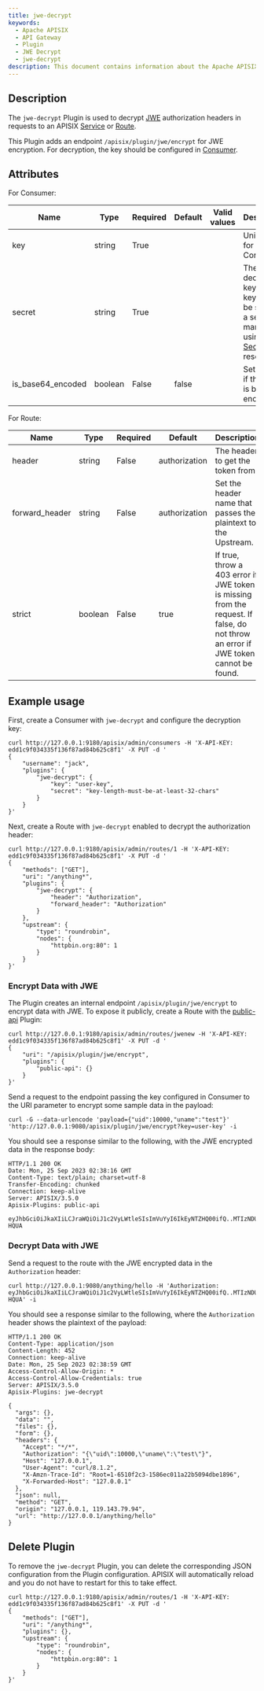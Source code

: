```yaml
---
title: jwe-decrypt
keywords:
  - Apache APISIX
  - API Gateway
  - Plugin
  - JWE Decrypt
  - jwe-decrypt
description: This document contains information about the Apache APISIX jwe-decrypt Plugin.
---
```


<!--
#
# Licensed to the Apache Software Foundation (ASF) under one or more
# contributor license agreements.  See the NOTICE file distributed with
# this work for additional information regarding copyright ownership.
# The ASF licenses this file to You under the Apache License, Version 2.0
# (the "License"); you may not use this file except in compliance with
# the License.  You may obtain a copy of the License at
#
#     http://www.apache.org/licenses/LICENSE-2.0
#
# Unless required by applicable law or agreed to in writing, software
# distributed under the License is distributed on an "AS IS" BASIS,
# WITHOUT WARRANTIES OR CONDITIONS OF ANY KIND, either express or implied.
# See the License for the specific language governing permissions and
# limitations under the License.
#
-->

## Description

The `jwe-decrypt` Plugin is used to decrypt [JWE](https://datatracker.ietf.org/doc/html/rfc7516) authorization headers in requests to an APISIX [Service](../terminology/service.md) or [Route](../terminology/route.md).

This Plugin adds an endpoint `/apisix/plugin/jwe/encrypt` for JWE encryption. For decryption, the key should be configured in [Consumer](../terminology/consumer.md).

## Attributes

For Consumer:

| Name          | Type    | Required                                              | Default | Valid values                | Description                                                                                                                                                                                 |
|---------------|---------|-------------------------------------------------------|---------|-----------------------------|---------------------------------------------------------------------------------------------------------------------------------------------------------------------------------------------|
| key           | string  | True                                                  |         |                             | Unique key for a Consumer.                                                                                                                                                                  |
| secret        | string  | True                                                 |         |                             | The decryption key. The key could be saved in a secret manager using the [Secret](../terminology/secret.md) resource.       |
| is_base64_encoded | boolean | False                                                 | false   |                             | Set to true if the secret is base64 encoded.                                                                                                                                                |

For Route:

| Name   | Type   | Required | Default       | Description                                                         |
|--------|--------|----------|---------------|---------------------------------------------------------------------|
| header | string | False    | authorization | The header to get the token from.                                   |
| forward_header | string | False     | authorization  | Set the header name that passes the plaintext to the Upstream.   |
| strict | boolean | False     | true  | If true, throw a 403 error if JWE token is missing from the request. If false, do not throw an error if JWE token cannot be found.  |

## Example usage

First, create a Consumer with `jwe-decrypt` and configure the decryption key:

```shell
curl http://127.0.0.1:9180/apisix/admin/consumers -H 'X-API-KEY: edd1c9f034335f136f87ad84b625c8f1' -X PUT -d '
{
    "username": "jack",
    "plugins": {
        "jwe-decrypt": {
            "key": "user-key",
            "secret": "key-length-must-be-at-least-32-chars"
        }
    }
}'
```

Next, create a Route with `jwe-decrypt` enabled to decrypt the authorization header:

```shell
curl http://127.0.0.1:9180/apisix/admin/routes/1 -H 'X-API-KEY: edd1c9f034335f136f87ad84b625c8f1' -X PUT -d '
{
    "methods": ["GET"],
    "uri": "/anything*",
    "plugins": {
        "jwe-decrypt": {
            "header": "Authorization",
            "forward_header": "Authorization"
        }
    },
    "upstream": {
        "type": "roundrobin",
        "nodes": {
            "httpbin.org:80": 1
        }
    }
}'
```

### Encrypt Data with JWE

The Plugin creates an internal endpoint `/apisix/plugin/jwe/encrypt` to encrypt data with JWE. To expose it publicly, create a Route with the [public-api](public-api.md) Plugin:

```shell
curl http://127.0.0.1:9180/apisix/admin/routes/jwenew -H 'X-API-KEY: edd1c9f034335f136f87ad84b625c8f1' -X PUT -d '
{
    "uri": "/apisix/plugin/jwe/encrypt",
    "plugins": {
        "public-api": {}
    }
}'
```

Send a request to the endpoint passing the key configured in Consumer to the URI parameter to encrypt some sample data in the payload:

```shell
curl -G --data-urlencode 'payload={"uid":10000,"uname":"test"}' 'http://127.0.0.1:9080/apisix/plugin/jwe/encrypt?key=user-key' -i
```

You should see a response similar to the following, with the JWE encrypted data in the response body:

```
HTTP/1.1 200 OK
Date: Mon, 25 Sep 2023 02:38:16 GMT
Content-Type: text/plain; charset=utf-8
Transfer-Encoding: chunked
Connection: keep-alive
Server: APISIX/3.5.0
Apisix-Plugins: public-api

eyJhbGciOiJkaXIiLCJraWQiOiJ1c2VyLWtleSIsImVuYyI6IkEyNTZHQ00ifQ..MTIzNDU2Nzg5MDEy.hfzMJ0YfmbMcJ0ojgv4PYAHxPjlgMivmv35MiA.7nilnBt2dxLR_O6kf-HQUA
```

### Decrypt Data with JWE

Send a request to the route with the JWE encrypted data in the `Authorization` header:

```shell
curl http://127.0.0.1:9080/anything/hello -H 'Authorization: eyJhbGciOiJkaXIiLCJraWQiOiJ1c2VyLWtleSIsImVuYyI6IkEyNTZHQ00ifQ..MTIzNDU2Nzg5MDEy.hfzMJ0YfmbMcJ0ojgv4PYAHxPjlgMivmv35MiA.7nilnBt2dxLR_O6kf-HQUA' -i
```

You should see a response similar to the following, where the `Authorization` header shows the plaintext of the payload:

```
HTTP/1.1 200 OK
Content-Type: application/json
Content-Length: 452
Connection: keep-alive
Date: Mon, 25 Sep 2023 02:38:59 GMT
Access-Control-Allow-Origin: *
Access-Control-Allow-Credentials: true
Server: APISIX/3.5.0
Apisix-Plugins: jwe-decrypt

{
  "args": {},
  "data": "",
  "files": {},
  "form": {},
  "headers": {
    "Accept": "*/*",
    "Authorization": "{\"uid\":10000,\"uname\":\"test\"}",
    "Host": "127.0.0.1",
    "User-Agent": "curl/8.1.2",
    "X-Amzn-Trace-Id": "Root=1-6510f2c3-1586ec011a22b5094dbe1896",
    "X-Forwarded-Host": "127.0.0.1"
  },
  "json": null,
  "method": "GET",
  "origin": "127.0.0.1, 119.143.79.94",
  "url": "http://127.0.0.1/anything/hello"
}
```

## Delete Plugin

To remove the `jwe-decrypt` Plugin, you can delete the corresponding JSON configuration from the Plugin configuration. APISIX will automatically reload and you do not have to restart for this to take effect.

```shell
curl http://127.0.0.1:9180/apisix/admin/routes/1 -H 'X-API-KEY: edd1c9f034335f136f87ad84b625c8f1' -X PUT -d '
{
    "methods": ["GET"],
    "uri": "/anything*",
    "plugins": {},
    "upstream": {
        "type": "roundrobin",
        "nodes": {
            "httpbin.org:80": 1
        }
    }
}'
```
